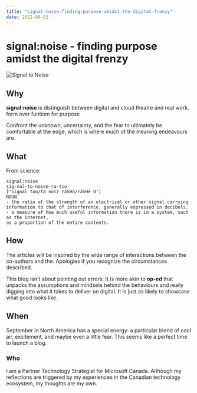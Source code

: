 ```yaml
---
title: "signal-noise-finding-purpose-amidst-the-digital-frenzy"
date: 2022-09-03
---
```


# signal:noise - finding purpose amidst the digital frenzy
![Signal to Noise](../..//Library/signaltonoise-title.png)

## Why

**signal:noise** is distinguish between digital and cloud theatre and real work.
form over funtiom
for purpose

Confront the unknown, uncertainty,  and the fear to ultimately be comfortable at the edge, which is where much of the meaning endeavours are.

## What

From science:

```
signal:noise
sig-nal-to-noise-ra-tio 
['signal too/ta noiz räSHö/räSHé O'] 
NOUN 
- the ratio of the strength of an electrical or other signal carrying information to that of interference, generally expressed in decibels. 
- a measure of how much useful information there is in a system, such as the internet, 
as a proportion of the entire contents. 
```

## How

The articles will be inspired by the wide range of interactions between the co-authors and the. Apologies if you recognize the circumstances described. 

This blog isn't about pointing out errors; It is more akin to **op-ed** that unpacks the assumptions and mindsets behind the behaviours and really digging into what it takes to deliver on digital. It is just as likely to showcase what good looks like.

## When

September in North America has a special energy: a particular blend of cool air, excitement, and maybe even a little fear. This seems like a perfect time to launch a blog.

### Who

I am a Partner Technology Strategist for Microsoft Canada. Although my reflections are triggered by my experiences in the Canadian technology ecosystem, my thoughts are my own.

